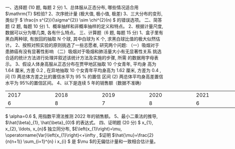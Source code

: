 一、选择题 (10 题, 每题 2 分)
 1、总体服从正态分布, 哪些情况适合用  $\mathrm{T}  $检验?
 2、次序统计量 (极大值, 极小值, 极差)
 3、三大分布的变形, 类似于 $ \frac{n s^{2}}{\sigma^{2}} \sim \chi^{2}(n) $ 的错误选项。
 二、简答题 (2 题, 每题 10 分)
 1、概率抽样和非概率抽样的定义和特点。
 2、根据计量尺度, 数据可以分为哪几类, 各有什么特点。
 三、计算题（6 题, 每题 15 分)
 1、盒子里有黑白两种球, 有放回的抽取  N  个球, 其中白球为  K  个, 求黑白球比值的极大似然估计。
 2、按照对照实验的原则挑选了一些志愿者, 研究两个问题:
 （一）吸烟对于患肺癌有没有显著性影响
 （二）吸烟对于吸烟和肺活量大小有无显著性关系
 挑选合适的统计方法进行处理并叙述该统计方法及实施的步骤, 所需 的数据用字母表示。
 3、假设人体身高服从正态分布在贾甲地区抽取 10 个女青年, 平均身 高为  1.64  厘米, 方差  0.2 , 在异地抽取 10 个女青年平均身高为  1.62  厘米, 方差为  0.4 , 问 
 (1) 两总体方差之比的置信水平为  95 %  的置信 区间
 (2) 两总体平均身高差置信水平为 95%的置信区间。
 4、以下是连续 5 年的销售额（数据不准确）
 <table data-lake-id="wrnXo" id="wrnXo" width-mode="contain" class="lake-table" style="width: 750px"><colgroup><col width="150"><col width="150"><col width="150"><col width="150"><col width="150"></colgroup><tbody><tr data-lake-id="uecdd7390" id="uecdd7390"><td data-lake-id="ucb264b8b" id="ucb264b8b">2017
 </td><td data-lake-id="u702d9c2a" id="u702d9c2a">2018
 </td><td data-lake-id="u28bb978d" id="u28bb978d">2019
 </td><td data-lake-id="u965300f9" id="u965300f9">2020
 </td><td data-lake-id="ud58c5280" id="ud58c5280">2021
 </td></tr><tr data-lake-id="ufdf7e139" id="ufdf7e139"><td data-lake-id="ub0612cef" id="ub0612cef">6
 </td><td data-lake-id="u68eca249" id="u68eca249">8
 </td><td data-lake-id="u56a45084" id="u56a45084">7
 </td><td data-lake-id="u16030b57" id="u16030b57">8
 </td><td data-lake-id="u3a695500" id="u3a695500">6
 </td></tr></tbody></table>$ \alpha=0.6 $, 用指数平滑法推测 2022 年的销售额。
 5、最小二乘法的推导,  $\hat{\beta}_{1}, \hat{\beta}_{0}$  的表达式。
 四、证明题 (20 分)
 $ x_{1}, x_{2}, \ldots, x_{n}$  独立同分布,  $E\left(x_{1}\right)=\mu, \operatorname{Var}\left(x_{1}\right)<+\infty , $证明  $\hat{\mu}=\frac{2}{n(n+1)} \sum_{i=1}^{n} i x_{i} $ 是  $\mu  $的无偏估计量和一致相合估计量。
 